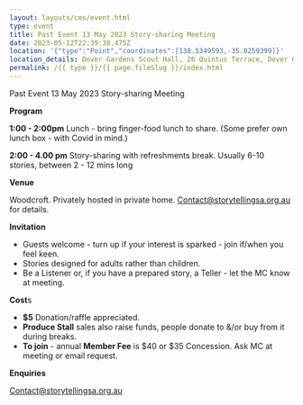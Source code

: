 ```yaml
---
layout: layouts/cms/event.html
type: event
title: Past Event 13 May 2023 Story-sharing Meeting
date: 2023-05-12T22:39:38.475Z
location: '{"type":"Point","coordinates":[138.5349593,-35.0259399]}'
location_details: Dover Gardens Scout Hall, 26 Quintus Terrace, Dover Gardens
permalink: /{{ type }}/{{ page.fileSlug }}/index.html
---
```

 Past Event 13 May 2023 Story-sharing Meeting

**Program**

**1:00 - 2:00pm**  Lunch - bring finger-food lunch to share. (Some prefer own lunch box - with Covid in mind.) 

**2:00 - 4.00 pm**  Story-sharing with refreshments break. Usually 6-10 stories, between 2 - 12 mins long

**Venue**

Woodcroft. Privately hosted in private home. Contact@storytellingsa.org.au for details.

**Invitation**  

* Guests welcome - turn up if your interest is sparked - join if/when you feel keen.
* Stories designed for adults rather than children. 
* Be a Listener or, if you have a prepared story, a Teller - let the MC know at meeting.

**Cost**s   

* **$5** Donation/raffle appreciated.
* **Produce Stall** sales also raise funds, people donate to &/or buy from it during breaks.
* **To join** - annual **Member Fee** is $40 or $35 Concession. Ask MC at meeting or email request.

**Enquiries**

Contact@storytellingsa.org.au